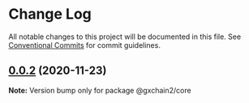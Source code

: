 # Change Log

All notable changes to this project will be documented in this file.
See [Conventional Commits](https://conventionalcommits.org) for commit guidelines.

## [0.0.2](https://iz11ro8cf9xz/node/gxchain2/compare/v0.0.1...v0.0.2) (2020-11-23)

**Note:** Version bump only for package @gxchain2/core
